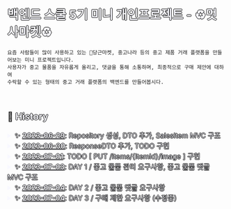 # <span style="color: ghostwhite; text-shadow: -1px 0 #000, 0 1px #000, 1px 0 #000, 0 -1px #000;">**백엔드 스쿨 5기 미니 개인프로젝트 - ♻️멋사마켓♻️**</span>

```
요즘 사람들이 많이 사용하고 있는 🥕당근마켓, 중고나라 등의 중고 제품 거래 플랫폼을 만들어보는 미니 프로젝트입니다.
사용자가 중고 물품을 자유롭게 올리고, 댓글을 통해 소통하며, 최종적으로 구매 제안에 대하여
수락할 수 있는 형태의 중고 거래 플랫폼의 백엔드를 만들어봅시다.
```

<br>

## 📜 <span style="color: ghostwhite; text-shadow: -1px 0 #000, 0 1px #000, 1px 0 #000, 0 -1px #000;">History</span>

<details>
<summary style="font-size: 16px; color: ghostwhite; text-shadow: -1px 0 #000, 0 1px #000, 1px 0 #000, 0 -1px #000;">
✨ <u><b>2023-06-29</b></u>: Repository 생성, DTO 추가, SalesItem MVC 구조</summary>

---
### 2023-06-29
**Create**: Git Repository - 'MiniProject_Basic_LimHyoungTaek'<br>

> ### dependencies
>   - Spring Web
>   - Spring Boot DevTools
>   - Spring Data JPA
>   - Lombok
>   - Sqlite

**Add**:
> - DTO(SalesItem, Negotiation, Comment)
> - Controller, repository, entity, service associated (with SalesItem)
---
</details>



<details>
<summary style="font-size: 16px; color: ghostwhite; text-shadow: -1px 0 #000, 0 1px #000, 1px 0 #000, 0 -1px #000;">
✨ <u><b>2023-06-30</b></u>: ResponseDTO 추가, TODO 구현</summary>

---
### 2023-06-30
**Add**:
> - DTO(ResponseDto)

<br>

**TODO**:
> POST /items<br>
> GET /items?page={page}&limit={limit}<br>
> GET /items/{itemId}<br>
> PUT /items/{itemId}<br>
> DELETE /items/{itemId}<br>
---
</details>



<details>
<summary style="font-size: 16px; color: ghostwhite; text-shadow: -1px 0 #000, 0 1px #000, 1px 0 #000, 0 -1px #000;">
✨ <u><b>2023-07-01</b></u>: TODO [ PUT /items/{itemId}/image ] 구현</summary>

---
### 2023-07-01
**TODO**:
> PUT /items/{itemId}/image
---
</details>



<details>
<summary style="font-size: 16px; color: ghostwhite; text-shadow: -1px 0 #000, 0 1px #000, 1px 0 #000, 0 -1px #000;">
✨ <u><b>2023-07-03</b></u>: DAY 1 / 중고 물품 관리 요구사항, 중고 물품 댓글 MVC 구조</summary>

---
### 2023-07-03

<details>
<summary style="font-size: 16px"><u><b>DAY 1 / 중고 물품 관리 요구사항</b></u></summary>

**1️⃣ <u>[POST] /items</u>**<br>
`ItemController.create()`, `ItemService.createItem()`<br>: 누구든지 중고 거래를 목적으로 물품에 대한 정보를 등록할 수 있다.<br>

`ItemEntity - @NotNull`<br>: 이때 반드시 포함되어야 하는 내용은 **제목, 설명, 최소 가격, 작성자**이다.<br>

`ItemService.validPW()`<br>: 또한 사용자가 물품을 등록할 때, 비밀번호 항목을 추가해서 등록한다.<br>

`ItemService.createItem()`<br>: 최초로 물품이 등록될 때, 중고 물품의 상태는 **판매중** 상태가 된다.<br>

<br><br>

**2️⃣ <u>[GET] /items?page={page}&limit={limit}</u>**<br>
`ItemService.readItemsPaged()`, `Return Type Page<ItemPageInfoDto>`<br>: 등록된 물품 정보는 누구든지 열람할 수 있다.<br> 페이지 단위 조회가 가능하다.<br>

`ItemController.readAll()`, `ItemController.readOne()`<br>: 전체 조회, 단일 조회 모두 가능하다.<br>

<br><br>

**3️⃣ <u>[GET] /items/{itemId}</u>**<br>
`ItemController.readOne()`<br>: 전체 조회, 단일 조회 모두 가능하다.<br>

<br><br>

**4️⃣ <u>[PUT] /items/{itemId}</u>**<br>
`ItemController.update()`, `ItemService.updateItem()`<br>: 등록된 물품 정보는 수정이 가능하다.
<br>

`ItemService.validPW()`<br>: 이때, 물품이 등록될 때 추가한 비밀번호를 첨부해야 한다.

<br><br>

**5️⃣ <u>[DELETE] /items/{itemId}</u>**<br>
`ItemController.delete()`, `ItemService.deleteItem()`<br>: 등록된 물품 정보는 삭제가 가능하다.<br>

`ItemService.validPW()`<br>: 이때, 물품이 등록될 때 추가한 비밀번호를 첨부해야 한다.

<br><br>

**6️⃣ <u>[PUT] /items/{itemId}/image</u>**<br>
`ItemController.uploadImage()`, `ItemService.uploadItemImage()`<br>: 등록된 물품 정보에 이미지를 첨부할 수 있다.<br>

`ItemService.validPW()`<br>: 이때, 물품이 등록될 때 추가한 비밀번호를 첨부해야 한다.

<br><br>

**7️⃣ <u>그 외 추가 및 수정사항</u>**<br>
`getItemById()`<br>: 해당하는 ID가 없을 경우, Not Found 예외 처리하는 과정을 메서드로 분리<br>

`validPW()`<br>: Password를 검사하는 부분을 메서드로 분리<br>

`ResponseDto`<br>: Controller의 Return Type을 ResponseDto로 수정 후 ResponseBody 출력 형식 message로 변경<br>

`ContentinfoDto`<br>: `ItemController.readOne()`에서 title, description, minPriceWanted, status만 보이게 Dto 설정<br>

`PageinfoDto`<br>: `ItemController.readAll()`에서 id, title, description, minPriceWanted, status만 보이게 Dto 설정<br>
imageUrl -> add @JsonInclude(JsonInclude.Include.NON_NULL) Null 값 일때 미출력<br>

<br>
</details>



<details>
<summary style="font-size: 16px"><u><b>중고 물품 댓글 MVC 구조</b></u></summary>

**Add**:
> - CommentController
> - CommentEntity
> - CommentRepository
> - CommentService

<br>

**TODO**:
> POST /items/{itemId}/comments<br>
> GET /items/{itemId}/comments<br>
> PUT /items/{itemId}/comments/{commentId}<br>
> PUT /items/{itemId}/comments/{commentId}/reply<br>
> DELETE /items/{itemId}/comments/{commentId}<br>

</details>

---
</details>



<details>
<summary style="font-size: 16px; color: ghostwhite; text-shadow: -1px 0 #000, 0 1px #000, 1px 0 #000, 0 -1px #000;">
✨ <u><b>2023-07-04</b></u>: DAY 2 / 중고 물품 댓글 요구사항</summary>

---
### 2023-07-04
**1️⃣ <u>[POST] /items/{itemId}/comments</u>**<br>
`CommentController.createComment()`, `CommentService.postComment()`<br>: 등록된 물품에 대한 질문을 위하여 댓글을 등록할 수 있다.<br>

`CommentEntity - @NotNull`<br>: 이때 반드시 포함되어야 하는 내용은 대상 물품, 댓글 내용, 작성자이다.<br>

`PasswordValidatable.validatePassword()`, `CommentEntity - @Override`<br>: 또한 댓글을 등록할 때, 비밀번호 항목을 추가해서 등록한다.<br>

<br><br>

**2️⃣ <u>[GET] /items/{itemId}/comments</u>**<br>
`CommentController.readAllComment()`, `CommentService.getCommentsPaged()`<br>: 등록된 댓글은 누구든지 열람할 수 있다.<br>

`CommentService.getCommentsPaged()`, `Return Type Page<CommentPageInfoDto>`<br>: 페이지 단위 조회가 가능하다.<br>

<br><br>

**3️⃣ <u>[PUT] /items/{itemId}/comments/{commentId}</u>**<br>
`CommentController.updateComment()`, `CommentService.modifiedComment()`<br>: 등록된 댓글은 수정이 가능하다.<br>

`PasswordValidatable.validatePassword()`, `CommentEntity - @Override`<br>: 이때, 댓글이 등록될 때 추가한 비밀번호를 첨부해야 한다.<br>

<br><br>

**4️⃣ <u>[DELETE] /items/{itemId}/comments/{commentId}</u>**<br>
`CommentController.delete()`, `CommentService.deleteComment()`<br>: 등록된 댓글은 삭제가 가능하다.<br>
`PasswordValidatable.validatePassword()`, `CommentEntity - @Override`<br>: 이때, 댓글이 등록될 때 추가한 비밀번호를 첨부해야 한다.<br>

<br><br>

**5️⃣ <u>[PUT] /items/{itemId}/comments/{commentId}/reply</u>**<br>
`CommentPageInfoDto`<br>: 댓글에는 초기에 비워져 있는 **답글** 항목이 존재한다.<br> ↳ 그래서 다른 Column과 다르게 `@NotNull`을 붙이지 않았다. 대신 `imageUrl`의 `null` 값을 숨길 때 처럼 `@JsonInclude(JsonInclude.Include.NON_NULL)`을 붙였다.<br>

`CommentPageInfoDto`<br>: 답글은 댓글에 포함된 공개 정보이다.<br> ↳ 이 요구사항 때문에 위에서 언급한 `@JsonInclude(JsonInclude.Include.NON_NULL)`도 추가하지 않을까 하다가 `null` 값일 경우, 답글이 보이지 않는 경우가 더 많다고 생각해서 유지하였다.<br>

`CommentService.modifiedReply()`<br>: 만약 댓글이 등록된 대상 물품을 등록한 사람일 경우, 물품을 등록할 때 사용한 비밀번호를 첨부할 경우 답글 항목을 수정할 수 있다.<br>
↳ 이 부분은 아래 토글을 열어 코드를 참고해주세요.

<details>
<summary>📄 <u>CommentService.java - modifiedReply()</u></summary>

```java
public class CommentService {
    private final ItemRepository itemRepository;
    private final ItemService itemService;
    private final CommentRepository commentRepository;

    // Post, Modifying Reply
    public void modifiedReply(Long commentId, Long itemId, CommentDto comments) {
        CommentEntity commentEntity = validateCommentByItemId(commentId, itemId);
        ItemEntity itemEntity = itemService.getItemById(itemId);

        // 1. 답글 작성자 != 물품 등록 작성자 -> 예외 처리
        // 댓글에 답글을 달 수 있는 사용자는 물품 정보를 등록한 사용자 뿐
        if (!itemEntity.getWriter().equals(comments.getWriter()))
            throw new ResponseStatusException(HttpStatus.BAD_REQUEST);

        // 2. 물품 등록 작성자 == 답글 작성자 라는건 위의 예외에서 증명
        // 만약 댓글이 등록된 대상 물품을 등록한 사람일 경우
        // -> 물품 등록 == 댓글 == 답글 다 같은 작성자이다.
        if (commentEntity.getWriter().equals(comments.getWriter())) {
            // 물품을 등록할 때 사용한 비밀번호를 첨부할 경우 답글 항목을 수정할 수 있다.
            // 물품 등록 비밀번호 != 답글 비밀번호 -> 예외 처리
            itemEntity.validatePassword(comments.getPassword());
        }
        // Save Reply
        commentEntity.setReply(comments.getReply());
        CommentDto.fromEntity(commentRepository.save(commentEntity));
    }
}
```
</details>

<br><br>

**6️⃣ <u>그 외 추가 및 수정사항</u>**<br>
`PageinfoDto`<br>: `ItemPageInfoDto`, `CommentPageInfoDto`로 구분을 위해 자세하게 이름 설정<br> `dto/mapping`으로 경로 설정

`PasswordValidatable`<br>: `validPW`를 `ItemEntity`와 `CommentEntity`에서 받을 수 있게 `interface`로 변경<br> 각 `Entity`에서 `implements PasswordValidatable`하고 난 후, `@Override`할 수 있게 변경

`CommentService - validateCommentByItemId()`<br>: 각 메서드마다 요청 댓글 유무, 대상 댓글이 대상 게시글의 댓글인지 확인하는 과정이 겹쳐서 따로 분리<br>

---
<br>
</details>




<details>
<summary style="font-size: 16px; color: ghostwhite; text-shadow: -1px 0 #000, 0 1px #000, 1px 0 #000, 0 -1px #000;">
✨ <u><b>2023-07-04</b></u>: DAY 3 / 구매 제한 요구사항 (수정중)</summary>

---
### 2023-07-04

<details>
<summary style="font-size: 16px"><u><b>중고 물품 댓글 MVC 구조</b></u></summary>

**Add**:
> - Controller
> - Entity
> - Repository
> - Service

<br>

**TODO**:
> POST /items/{itemId}/proposal<br>
> GET /items/{itemId}/proposals?writer=Lim123&password=qwerty1234&page=1<br>
> PUT /items/{itemId}/proposals/{proposalId}<br>
> DELETE /items/{itemId}/proposals/{proposalId}<br>
> PUT /items/{itemId}/proposals/{proposalId}<br>

</details>

---
<br>
</details>
